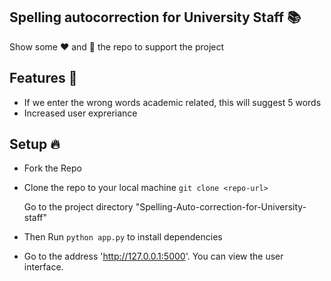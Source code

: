## Spelling autocorrection for University Staff 📚

Show some ❤️ and 🌟 the repo to support the project

## Features  🚀
- If we enter the wrong words academic related, this will suggest 5 words
- Increased user expreriance

## Setup 🔥

- Fork the Repo

- Clone the repo to your local machine
  `git clone <repo-url>`

  Go to the project directory "Spelling-Auto-correction-for-University-staff"

- Then Run `python app.py` to install dependencies

- Go to the address 'http://127.0.0.1:5000'. You can view the user interface.
